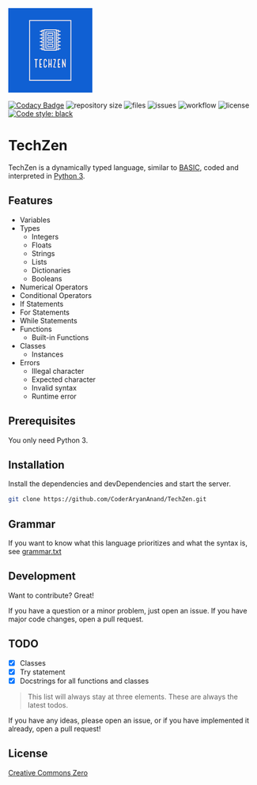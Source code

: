 <img alt="TechZen Logo" height="171" src="./images_for_github/TechZenLogo.png" title="TechZen Logo"/>

[![Codacy Badge](https://app.codacy.com/project/badge/Grade/4e78847b0b244b2db71fe12e892e4d56)](https://www.codacy.com/gh/CoderAryanAnand/TechZen/dashboard?utm_source=github.com&amp;utm_medium=referral&amp;utm_content=CoderAryanAnand/TechZen&amp;utm_campaign=Badge_Grade)
![repository size](https://img.shields.io/github/repo-size/CoderAryanAnand/TechZen)
![files](https://img.shields.io/github/directory-file-count/CoderAryanAnand/TechZen)
![issues](https://img.shields.io/github/issues/CoderAryanAnand/TechZen)
![workflow](https://github.com/CoderAryanAnand/TechZen/actions/workflows/unittests.yml/badge.svg)
![license](https://img.shields.io/github/license/CoderAryanAnand/TechZen)
[![Code style: black](https://img.shields.io/badge/code%20style-black-000000.svg)](https://github.com/psf/black)

# TechZen
TechZen is a dynamically typed language, similar to [BASIC](https://en.wikipedia.org/wiki/BASIC), coded and interpreted in [Python 3](https://www.python.org).

## Features

- Variables
- Types
    - Integers
    - Floats
    - Strings
    - Lists
    - Dictionaries
    - Booleans
- Numerical Operators
- Conditional Operators
- If Statements
- For Statements
- While Statements
- Functions
    - Built-in Functions
- Classes
    - Instances
- Errors
    - Illegal character
    - Expected character
    - Invalid syntax
    - Runtime error

## Prerequisites

You only need Python 3.

## Installation

Install the dependencies and devDependencies and start the server.

```sh
git clone https://github.com/CoderAryanAnand/TechZen.git
```

## Grammar
If you want to know what this language prioritizes and what the syntax is, see [grammar.txt](grammar.txt)

## Development

Want to contribute? Great!

If you have a question or a minor problem, just open an issue. If you have major code changes, open a pull request.

## TODO

- [x] Classes
- [x] Try statement
- [x] Docstrings for all functions and classes

>This list will always stay at three elements. These are always the latest todos.

If you have any ideas, please open an issue, or if you have implemented it already, open a pull request!

## License

[Creative Commons Zero](https://creativecommons.org/publicdomain/zero/1.0/)

